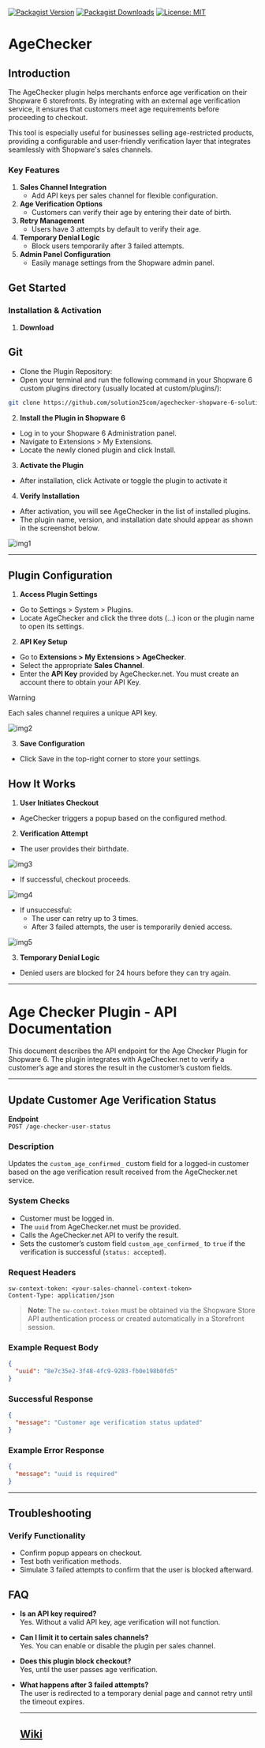 [![Packagist Version](https://img.shields.io/packagist/v/solution25/age-checker.svg)](https://packagist.org/packages/solution25/age-checker)
[![Packagist Downloads](https://img.shields.io/packagist/dt/solution25/age-checker.svg)](https://packagist.org/packages/solution25/age-checker)
[![License: MIT](https://img.shields.io/badge/license-MIT-green.svg)](https://github.com/solution25com/agechecker-shopware-6-solution25/blob/main/LICENSE.md)

# AgeChecker
 
## Introduction
 
The AgeChecker plugin helps merchants enforce age verification on their Shopware 6 storefronts. By integrating with an external age verification service, it ensures that customers meet age requirements before proceeding to checkout.
 
This tool is especially useful for businesses selling age-restricted products, providing a configurable and user-friendly verification layer that integrates seamlessly with Shopware's sales channels.
 
### Key Features
 
1. **Sales Channel Integration**
   - Add API keys per sales channel for flexible configuration.
2. **Age Verification Options**
   - Customers can verify their age by entering their date of birth.
3. **Retry Management**
   - Users have 3 attempts by default to verify their age.
4. **Temporary Denial Logic**
   - Block users temporarily after 3 failed attempts.
5. **Admin Panel Configuration**
   - Easily manage settings from the Shopware admin panel.
 
## Get Started
### Installation & Activation
1. **Download**
## Git
- Clone the Plugin Repository:
- Open your terminal and run the following command in your Shopware 6 custom plugins directory (usually located at custom/plugins/):
```bash
git clone https://github.com/solution25com/agechecker-shopware-6-solution25.git
```
 
2. **Install the Plugin in Shopware 6**
- Log in to your Shopware 6 Administration panel.
- Navigate to Extensions > My Extensions.
- Locate the newly cloned plugin and click Install.
3. **Activate the Plugin**
- After installation, click Activate or toggle the plugin to activate it
4. **Verify Installation**
- After activation, you will see AgeChecker in the list of installed plugins.
- The plugin name, version, and installation date should appear as shown in the screenshot below.
 
![img1](https://github.com/user-attachments/assets/719ab524-7636-45b9-966a-66670f356c47)

 
---
 
 
## Plugin Configuration
 
1. **Access Plugin Settings**
- Go to Settings > System > Plugins.
- Locate AgeChecker and click the three dots (...) icon or the plugin name to open its settings.
 
2. **API Key Setup**
 
- Go to **Extensions > My Extensions > AgeChecker**.
- Select the appropriate **Sales Channel**.
- Enter the **API Key** provided by AgeChecker.net. You must create an account there to obtain your API Key.
 
 > [!WARNING]
 > Each sales channel requires a unique API key.
 
![img2](https://github.com/user-attachments/assets/01e9a268-1dae-4eea-b6dd-db453b959765)

3. **Save Configuration**
- Click Save in the top-right corner to store your settings.
 
## How It Works
 
1. **User Initiates Checkout**
 
- AgeChecker triggers a popup based on the configured method.
 
2. **Verification Attempt**
 
- The user provides their birthdate.
 
![img3](https://github.com/user-attachments/assets/cfc8b2aa-edb9-4d43-996b-e395f9223d11)
 
  
- If successful, checkout proceeds.
 
![img4](https://github.com/user-attachments/assets/3f110c91-8364-4093-a441-deab0a3385d5)

  
- If unsuccessful:
  - The user can retry up to 3 times.
  - After 3 failed attempts, the user is temporarily denied access.
 
![img5](https://github.com/user-attachments/assets/a43fda8d-86b8-40f8-9314-707e8c6b7c9c)

 

3. **Temporary Denial Logic**
- Denied users are blocked for 24 hours before they can try again.
 
---

# Age Checker Plugin - API Documentation
 
This document describes the API endpoint for the Age Checker Plugin for Shopware 6. The plugin integrates with AgeChecker.net to verify a customer’s age and stores the result in the customer’s custom fields.
 
---
 
## Update Customer Age Verification Status
 
**Endpoint**  
`POST /age-checker-user-status`
 
### Description
 
Updates the `custom_age_confirmed_` custom field for a logged-in customer based on the age verification result received from the AgeChecker.net service.
 
### System Checks
 
- Customer must be logged in.
- The `uuid` from AgeChecker.net must be provided.
- Calls the AgeChecker.net API to verify the result.
- Sets the customer’s custom field `custom_age_confirmed_` to `true` if the verification is successful (`status: accepted`).
 
### Request Headers
 
```
sw-context-token: <your-sales-channel-context-token>
Content-Type: application/json
```
 
> **Note**: The `sw-context-token` must be obtained via the Shopware Store API authentication process or created automatically in a Storefront session.
 
### Example Request Body
 
```json
{
  "uuid": "8e7c35e2-3f48-4fc9-9283-fb0e198b0fd5"
}
```
 
### Successful Response
 
```json
{
  "message": "Customer age verification status updated"
}
```
 
### Example Error Response
 
```json
{
  "message": "uuid is required"
}
```

 
 ---
 
## Troubleshooting
 
### Verify Functionality
 
- Confirm popup appears on checkout.
- Test both verification methods.
- Simulate 3 failed attempts to confirm that the user is blocked afterward.
 
 
## FAQ
 
- **Is an API key required?**  
  Yes. Without a valid API key, age verification will not function.
 
- **Can I limit it to certain sales channels?**  
  Yes. You can enable or disable the plugin per sales channel.
 
- **Does this plugin block checkout?**  
  Yes, until the user passes age verification.
 
- **What happens after 3 failed attempts?**  
  The user is redirected to a temporary denial page and cannot retry until the timeout expires.

  ---

  ## [Wiki](https://github.com/solution25com/agechecker-shopware-6-solution25/wiki)
